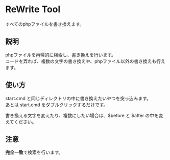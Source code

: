 # ReWrite Tool

すべてのphpファイルを書き換えます。

## 説明
phpファイルを再帰的に検索し、書き換えを行います。  
コードを弄れば、複数の文字の書き換えや、phpファイル以外の書き換えも行えます。

## 使い方
start.cmd と同じディレクトリの中に書き換えたいやつを突っ込みます。  
あとは start.cmd をダブルクリックするだけです。

書き換える文字を変えたり、複数にしたい場合は、$before と $after の中を変えてください。  

## 注意
**完全一致**で検索を行います。